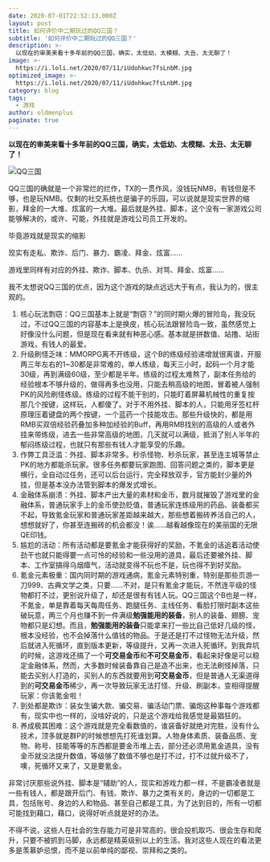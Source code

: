 ```yaml
---
date: 2020-07-01T22:52:13.000Z
layout: post
title: 如何评价中二期玩过的QQ三国？
subtitle: '如何评价中二期玩过的QQ三国？'
description: >-
  以现在的审美来看十多年前的QQ三国，确实，太低幼、太模糊、太丑、太无聊了！
image: >-
  https://i.loli.net/2020/07/11/iUdohkwc7fsLnbM.jpg
optimized_image: >-
  https://i.loli.net/2020/07/11/iUdohkwc7fsLnbM.jpg
category: blog
tags:
  - 游戏
author: oldmenplus
paginate: true
---
```


**以现在的审美来看十多年前的QQ三国，确实，太低幼、太模糊、太丑、太无聊了！**

![QQ三国](https://i.loli.net/2020/07/12/HOhMQiYVUJ8umzL.png)

QQ三国的确就是一个非常烂的烂作，TX的一贯作风，没钱玩NMB，有钱但是不够，也是玩NMB。仅剩的社交系统也是骗子的乐园，可以说就是现实世界的缩影，拜金的一大堆、炫富的一大堆。最后就是外挂、脚本，这个没有一家游戏公司能够解决的，或许、可能，外挂就是游戏公司员工开发的。

毕竟游戏就是现实的缩影

现实有走私、欺诈、后门、暴力、霸凌、拜金、炫富......

游戏里同样有对应的外挂、欺诈、脚本、仇杀、对骂、拜金、炫富......

我不太想说QQ三国的优点，因为这个游戏的缺点远远大于有点，我认为的，很主观的。

1. 核心玩法剽窃：QQ三国基本上就是“剽窃？”的同时期火爆的冒险岛，我没玩过，不过QQ三国的内容基本上是换皮，核心玩法跟冒险岛一致，虽然感觉上好像没什么问题，但是现在看来就有种恶心感。基本就是拼数值、站撸、站街游戏，有钱人的最爱。
2. 升级刷怪乏味：MMORPG离不开练级，这个B的练级经验递增就很离谱，开服两三年左右的1~30都是非常难的，单人练级，每天三小时，起码一个月才能30级，再到满级60级，至少都是半年。练级的过程太难熬了，副本任务给的经验根本不够升级的，做得再多也没用，只能去稍高级的地图，冒着被人强制PK的风险刷怪练级。练级的过程不能干别的，只能盯着屏幕机械性的重复按那几个按键，这样玩，人都傻了。对于不用外挂、脚本的人，只能用牙签杠杆原理压着键盘的两个按键，一个蓝药一个技能攻击。那些升级快的，都是用RMB买双倍经验药叠加多种加经验的Buff，再用RMB找别的高级的人或者外挂来带练级，进去一些非常高级的地图，几天就可以满级，抵消了别人半年的郁闷练级过程，也就只有那些有钱人才能享受的乐趣。
3. 作弊工具泛滥：外挂、脚本非常多。秒杀怪物、秒杀玩家，甚至连主城等禁止PK的地方都能杀玩家。很多任务都要玩家跑图、回答问题之类的，脚本更是横行，全自动过任务，还可以后台运行，完全释放双手，官方能封少量的外挂，但是基本没办法管到脚本的爆发式增长。
4. 金融体系崩溃：外挂、脚本产出大量的素材和金币，数月就摧毁了游戏里的金融体系，普通玩家手上的金币使劲贬值，普通玩家连练级用的药品、装备都买不起，导致氪金玩家和普通玩家差距越来越大，那些想着搬砖养活自己的人，想想就好了，你甚至连搬砖的机会都没！诶......越看越像现在的美丽国的无限QE印钱。
5. 尴尬的活动：所有活动都是要氪金才能获得好的奖励，不氪金的话追着活动使劲干也就只能得要一点可怜的经验和一些没用的道具，最后还要被外挂、脚本、工作室搞得乌烟瘴气，活动就变得不玩也不是，玩也得不到好奖励。
6. 氪金元素极重：国内同时期的游戏通病，氪金元素特别重，特别是那些页游一刀999、古典文学之类，只要......不对，是只有氪金才能玩，不然连平级的怪物都打不过，更别说升级了，却还是很有有钱人玩。QQ三国这个B也是一样，不氪金，单是靠着每天每周任务、跑腿任务、主线任务、看脸打限时副本这些破玩意，两三个月也赚不到一件满级**勉强能用的装备**，别人的装备、翅膀、宠物都只是幻想。而且，**勉强能用的装备**只能拿来打一些比自己低好几级的怪，根本没经验，也不会掉落什么值钱的物品。于是还是打不过怪物无法升级，然后就进入死循环，直到版本更新，等级提升，又再一次进入死循环。到我弃坑的时候，这游戏还搞了一个**可交易金币**和**不可交易金币**，看起来好像是可以稳定金融体系，然而，大多数时候装备靠自己是造不出来，也无法刷怪掉落，只能去买别人打造的，买别人的东西就要用到**可交易金币**，但是普通人无渠道得到的**可交易金币**稀少，再一次导致玩家无法打怪、升级、刷副本，变相得提醒玩家：你该氪金啦！
7. 到处都是欺诈：装女生骗大款、骗交易、骗活动门票、骗炮这种事每个游戏都有，现实中也一样的，没啥好说的，只是这个游戏给我感觉是最猖狂的。
8. 养成极其困难：这个游戏就是完全看数值的，谁装备好就绝对完胜，没有什么技术，顶多就是群P的时候想想先打死谁划算。人物身体素质、装备品质、宠物、称号、技能等等的东西都是要金币堆上去，部分还必须用氪金道具，没有金币就没法提升数值，等级够了数值不够也是打不过，打不过就升级不了，噢，死循环又来了，又是要氪金。

非常讨厌那些说外挂、脚本是“辅助”的人，现实和游戏力都一样，不是霸凌者就是一些有钱人，都是跟开后门、有钱、欺诈、暴力之类有关的，身边的一切都是工具，包括账号、身边的人和物品、甚至自己都是工具，为了达到目的，所有一切都可能找到藉口，藉口，说得好听点就是好的办法。

不得不说，这些人在社会的生存能力可是非常高的，很会投机取巧、很会生存和爬升，只要不被抓到马脚，永远都是精英级别以上的生活。我对这些人现在的看法更多是羡慕妒忌恨，而不是以前单纯的鄙视、崇拜和之类的。

